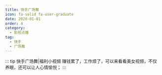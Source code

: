 ```yaml
---
title: 快手广场舞
icon: fa-solid fa-user-graduate
date: 2020-01-01
order: 4
category:
  - 影视点播
tag:
  - 快手
  - 广场舞
---
```


<ArtPlayer :src :config="mpConfig(state.PlayList)" />

::: tip 快手广场舞|福利小视频
赚钱累了，工作烦了，可以来看看美女视频，不仅养眼，还可以让人心情愉悦；
:::

<script setup lang="ts">
  import { vod } from 'db'
  import { mpConfig } from 'cps/artConst'
  import { useStorage } from '@vueuse/core'
  import { onMounted, nextTick } from "vue";
  const vodId = "vod-gcw"
  const state = useStorage(
    vodId,
    {
      PlayList: []
    }
  )
  const src = state.value.PlayList[0] ? state.value.PlayList[0].url : ""
  onMounted(() => {
    nextTick(async () => {
      const { data } = await vod.find({ "name": vodId })
      state.value.PlayList = data.slice(0, 99)
    })
  });
</script>
